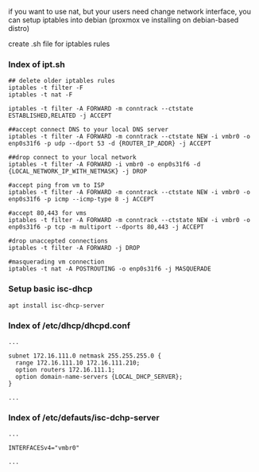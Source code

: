if you want to use nat, but your users need change network interface, you can setup iptables into debian (proxmox ve installing on debian-based distro)

create .sh file for iptables rules

### Index of ipt.sh

```
## delete older iptables rules
iptables -t filter -F
iptables -t nat -F

iptables -t filter -A FORWARD -m conntrack --ctstate ESTABLISHED,RELATED -j ACCEPT

##accept connect DNS to your local DNS server
iptables -t filter -A FORWARD -m conntrack --ctstate NEW -i vmbr0 -o enp0s31f6 -p udp --dport 53 -d {ROUTER_IP_ADDR} -j ACCEPT

##drop connect to your local network
iptables -t filter -A FORWARD -i vmbr0 -o enp0s31f6 -d {LOCAL_NETWORK_IP_WITH_NETMASK} -j DROP

#accept ping from vm to ISP
iptables -t filter -A FORWARD -m conntrack --ctstate NEW -i vmbr0 -o enp0s31f6 -p icmp --icmp-type 8 -j ACCEPT

#accept 80,443 for vms
iptables -t filter -A FORWARD -m conntrack --ctstate NEW -i vmbr0 -o enp0s31f6 -p tcp -m multiport --dports 80,443 -j ACCEPT

#drop unaccepted connections
iptables -t filter -A FORWARD -j DROP

#masquerading vm connection
iptables -t nat -A POSTROUTING -o enp0s31f6 -j MASQUERADE 
```
### Setup basic isc-dhcp

```apt install isc-dhcp-server```

### Index of /etc/dhcp/dhcpd.conf

```
...

subnet 172.16.111.0 netmask 255.255.255.0 {
  range 172.16.111.10 172.16.111.210;
  option routers 172.16.111.1;
  option domain-name-servers {LOCAL_DHCP_SERVER};
}

...
```

### Index of /etc/defauts/isc-dchp-server

```
...

INTERFACESv4="vmbr0"

...
```
